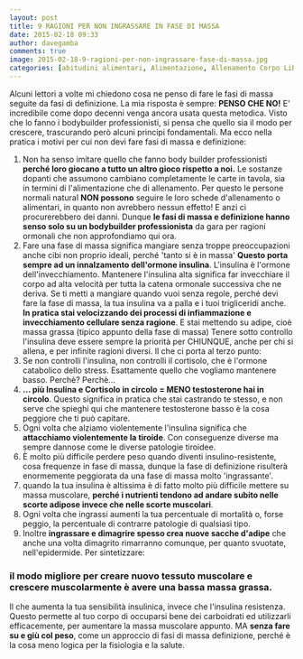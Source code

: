 ```yaml
---
layout: post
title: 9 RAGIONI PER NON INGRASSARE IN FASE DI MASSA
date: 2015-02-18 09:33
author: davegamba
comments: true
image: 2015-02-18-9-ragioni-per-non-ingrassare-fase-di-massa.jpg
categories: [abitudini alimentari, Alimentazione, Allenamento Corpo Libero, builk, builking, massa, Massa Muscolare, Massa muscolare, muscolare]
---
```


Alcuni lettori a volte mi chiedono cosa ne penso di fare le fasi di massa seguite da fasi di definizione. La mia risposta è sempre: **PENSO CHE NO!** E' incredibile come dopo decenni venga ancora usata questa metodica. Visto che lo fanno i bodybuilder professionisti, si pensa che quello sia il modo per crescere, trascurando però alcuni principi fondamentali. Ma ecco nella pratica i motivi per cui non devi fare fasi di massa e definizione:

1. Non ha senso imitare quello che fanno body builder professionisti **perché loro giocano a tutto un altro gioco rispetto a noi.** Le sostanze dopanti che assumono cambiano completamente le carte in tavola, sia in termini di l'alimentazione che di allenamento. Per questo le persone normali natural **NON possono** seguire le loro schede d'allenamento o alimentari, in quanto non avrebbero nessun effetto! E anzi ci procurerebbero dei danni. Dunque **le fasi di massa e definizione hanno senso solo su un bodybuilder professionista** da gara per ragioni ormonali che non approfondiamo qui ora.
2. Fare una fase di massa significa mangiare senza troppe preoccupazioni anche cibi non proprio ideali, perché 'tanto si è in massa' **Questo porta sempre ad un innalzamento dell'ormone insulina**. L'insulina è l'ormone dell'invecchiamento. Mantenere l'insulina alta significa far invecchiare il corpo ad alta velocità per tutta la catena ormonale successiva che ne deriva. Se ti metti a mangiare quando vuoi senza regole, perché devi fare la fase di massa, la tua insulina va a palla e i tuoi trigliceridi anche. **In pratica stai velocizzando dei processi di infiammazione e invecchiamento cellulare senza ragione**. E stai mettendo su adipe, cioè massa grassa (tipico appunto della fase di massa) Tenere sotto controllo l'insulina deve essere sempre la priorità per CHIUNQUE, anche per chi si allena, e per infinite ragioni diversi. Il che ci porta al terzo punto:
3. Se non controlli l'insulina, non controlli il cortisolo, che è l'ormone catabolico dello stress. Esattamente quello che vogliamo mantenere basso. Perchè? Perchè...
4. **... più Insulina e Cortisolo in circolo = MENO testosterone hai in circolo**. Questo significa in pratica che stai castrando te stesso, e non serve che spieghi qui che mantenere testosterone basso è la cosa peggiore che ti può capitare.
5. Ogni volta che alziamo violentemente l'insulina significa che **attacchiamo violentemente la tiroide**. Con conseguenze diverse ma sempre dannose come le diverse patologie tiroidee.
6. È molto più difficile perdere peso quando diventi insulino-resistente, cosa frequenze in fase di massa, dunque la fase di definizione risulterà enormemente peggiorata da una fase di massa molto 'ingrassante'.
7. quando la tua insulina è altissima è di fatto molto più difficile mettere su massa muscolare, **perché i nutrienti tendono ad andare subito nelle scorte adipose invece che nelle scorte muscolari**.
8. Ogni volta che ingrassi aumenti la tua percentuale di mortalità o, forse peggio, la percentuale di contrarre patologie di qualsiasi tipo.
9. Inoltre **ingrassare e dimagrire spesso crea nuove sacche d'adipe** che anche una volta dimagrito rimarranno comunque, per quanto svuotate, nell'epidermide. Per sintetizzare:

### il modo migliore per creare nuovo tessuto muscolare e crescere muscolarmente è avere una bassa massa grassa.

Il che aumenta la tua sensibilità insulinica, invece che l'insulina resistenza. Questo permette al tuo corpo di occuparsi bene dei carboidrati ed utilizzarli efficacemente, per aumentare la massa muscolare appunto. MA **senza fare su e giù col peso**, come un approccio di fasi di massa definizione, perché è la cosa meno logica per la fisiologia e la salute.